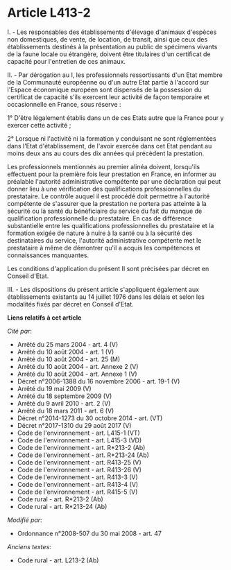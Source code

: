 # Article L413-2

I. - Les responsables des établissements d'élevage d'animaux d'espèces non domestiques, de vente, de location, de transit,
ainsi que ceux des établissements destinés à la présentation au public de spécimens vivants de la faune locale ou étrangère,
doivent être titulaires d'un certificat de capacité pour l'entretien de ces animaux.

II. - Par dérogation au I, les professionnels ressortissants d'un Etat membre de la Communauté européenne ou d'un autre Etat
partie à l'accord sur l'Espace économique européen sont dispensés de la possession du certificat de capacité s'ils exercent
leur activité de façon temporaire et occasionnelle en France, sous réserve : 

1° D'être légalement établis dans un de ces Etats autre que la France pour y exercer cette activité ; 

2° Lorsque ni l'activité ni la formation y conduisant ne sont réglementées dans l'Etat d'établissement, de l'avoir exercée
dans cet Etat pendant au moins deux ans au cours des dix années qui précèdent la prestation. 

Les professionnels mentionnés au premier alinéa doivent, lorsqu'ils effectuent pour la première fois leur prestation en
France, en informer au préalable l'autorité administrative compétente par une déclaration qui peut donner lieu à une
vérification des qualifications professionnelles du prestataire. Le contrôle auquel il est procédé doit permettre à
l'autorité compétente de s'assurer que la prestation ne portera pas atteinte à la sécurité ou la santé du bénéficiaire du
service du fait du manque de qualification professionnelle du prestataire. En cas de différence substantielle entre les
qualifications professionnelles du prestataire et la formation exigée de nature à nuire à la santé ou à la sécurité des
destinataires du service, l'autorité administrative compétente met le prestataire à même de démontrer qu'il a acquis les
compétences et connaissances manquantes. 

Les conditions d'application du présent II sont précisées par décret en Conseil d'Etat.

III. - Les dispositions du présent article s'appliquent également aux établissements existants au 14 juillet 1976 dans les
délais et selon les modalités fixés par décret en Conseil d'Etat.

**Liens relatifs à cet article**

_Cité par_:

  - Arrêté du 25 mars 2004 - art. 4 (V)
  - Arrêté du 10 août 2004 - art. 1 (V)
  - Arrêté du 10 août 2004 - art. 25 (M)
  - Arrêté du 10 août 2004 - art. Annexe 2 (V)
  - Arrêté du 10 août 2004 - art. Annexe 1 (V)
  - Décret n°2006-1388 du 16 novembre 2006 - art. 19-1 (V)
  - Arrêté du 19 mai 2009 (V)
  - Arrêté du 18 septembre 2009 (V)
  - Arrêté du 9 avril 2010 - art. 2 (V)
  - Arrêté du 18 mars 2011 - art. 6 (V)
  - Décret n°2014-1273 du 30 octobre 2014 - art. (VT)
  - Décret n°2017-1310 du 29 août 2017 (V)
  - Code de l'environnement - art. L415-1 (VT)
  - Code de l'environnement - art. L415-3 (VD)
  - Code de l'environnement - art. R*213-2 (Ab)
  - Code de l'environnement - art. R*213-24 (Ab)
  - Code de l'environnement - art. R413-25 (V)
  - Code de l'environnement - art. R413-26 (V)
  - Code de l'environnement - art. R413-3 (V)
  - Code de l'environnement - art. R413-4 (V)
  - Code de l'environnement - art. R415-5 (V)
  - Code rural - art. R*213-2 (Ab)
  - Code rural - art. R*213-24 (Ab)

_Modifié par_:

  - Ordonnance n°2008-507 du 30 mai 2008 - art. 47

_Anciens textes_:

  - Code rural - art. L213-2 (Ab)
